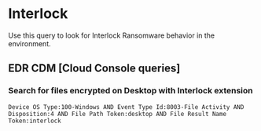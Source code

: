 # Interlock

Use this query to look for Interlock Ransomware behavior in the environment.

## EDR CDM [Cloud Console queries]

### Search for files encrypted on Desktop with Interlock extension

```
Device OS Type:100-Windows AND Event Type Id:8003-File Activity AND Disposition:4 AND File Path Token:desktop AND File Result Name Token:interlock
```
